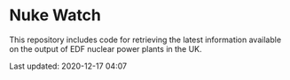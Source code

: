 # Nuke Watch

This repository includes code for retrieving the latest information available on the output of EDF nuclear power plants in the UK.

Last updated: 2020-12-17 04:07
